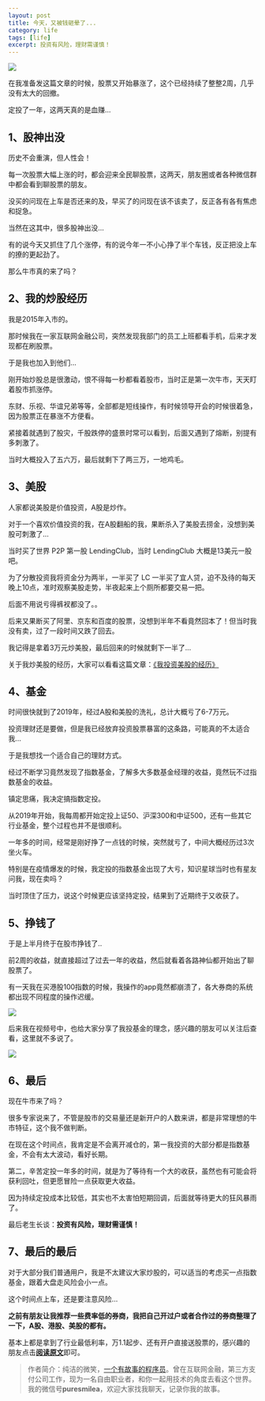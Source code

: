 ```yaml
---
layout: post
title: 今天，又被钱砸晕了...
category: life
tags: [life]
excerpt: 投资有风险，理财需谨慎！
---
```


![](http://favorites.ren/assets/images/2020/it/zayun/zayun01.jpg) 

在我准备发这篇文章的时候，股票又开始暴涨了，这个已经持续了整整2周，几乎没有太大的回撤。

定投了一年，这两天真的是血赚...

## 1、股神出没

历史不会重演，但人性会！

每一次股票大幅上涨的时，都会迎来全民聊股票，这两天，朋友圈或者各种微信群中都会看到聊股票的朋友。

没买的问现在上车是否还来的及，早买了的问现在该不该卖了，反正各有各有焦虑和捉急。

当然在这其中，很多股神出没...

有的说今天又抓住了几个涨停，有的说今年一不小心挣了半个车钱，反正把没上车的撩的更起劲了。

那么牛市真的来了吗？                        

## 2、我的炒股经历

我是2015年入市的。

那时候我在一家互联网金融公司，突然发现我部门的员工上班都看手机，后来才发现都在刷股票。

于是我也加入到他们...

刚开始炒股总是很激动，恨不得每一秒都看着股市，当时正是第一次牛市，天天盯着股市抓涨停。

东财、乐视、华谊兄弟等等，全部都是短线操作，有时候领导开会的时候很着急，因为股票正在暴涨不方便看。

紧接着就遇到了股灾，千股跌停的盛景时常可以看到，后面又遇到了熔断，别提有多刺激了。

当时大概投入了五六万，最后就剩下了两三万，一地鸡毛。

## 3、美股

人家都说美股是价值投资，A股是炒作。

对于一个喜欢价值投资的我，在A股翻船的我，果断杀入了美股去捞金，没想到美股可刺激了...

当时买了世界 P2P 第一股 LendingClub，当时 LendingClub 大概是13美元一股吧。

为了分散投资我将资金分为两半，一半买了 LC 一半买了宜人贷，迫不及待的每天晚上10点，准时观察美股走势，半夜起来上个厕所都要交易一把。

后面不用说亏得裤衩都没了。。

后来又果断买了阿里、京东和百度的股票，没想到半年不看竟然回本了！但当时我没有卖，过了一段时间又跌了回去。

我记得是拿着3万元炒美股，最后回来的时候就剩下一半了...

关于我炒美股的经历，大家可以看看这篇文章：[《我投资美股的经历》](https://mp.weixin.qq.com/s/OFWyHaRCmYmFnzKNHnKyiQ)



## 4、基金

时间很快就到了2019年，经过A股和美股的洗礼，总计大概亏了6-7万元。

投资理财还是要做，但是我已经放弃投资股票暴富的这条路，可能真的不太适合我...

于是我想找一个适合自己的理财方式。

经过不断学习竟然发现了指数基金，了解多大多数基金经理的收益，竟然玩不过指数基金的收益。

镇定思痛，我决定搞指数定投。

从2019年开始，我每周都开始定投上证50、沪深300和中证500，还有一些其它行业基金，整个过程也并不是很顺利。

一年多的时间，经常是刚好挣了一点钱的时候，突然就亏了，中间大概经历过3次坐火车。

特别是在疫情爆发的时候，我定投的指数基金出现了大亏，知识星球当时也有星友问我，现在卖吗？

当时顶住了压力，说这个时候更应该坚持定投，结果到了近期终于又收获了。

## 5、挣钱了

于是上半月终于在股市挣钱了..

前2周的收益，就直接超过了过去一年的收益，然后就看着各路神仙都开始出了聊股票了。

有一天我在买港股100指数的时候，我操作的app竟然都崩溃了，各大券商的系统都出现不同程度的操作迟缓。

![](http://favorites.ren/assets/images/2020/it/zayun/zayun02.jpg) 


后来我在视频号中，也给大家分享了我投基金的理念，感兴趣的朋友可以关注后查看，这里就不多说了。

![](http://favorites.ren/assets/images/2020/it/zayun/zayun03.jpg) 

## 6、最后

现在牛市来了吗？

很多专家说来了，不管是股市的交易量还是新开户的人数来讲，都是非常理想的牛市特征，这个我不做判断。

在现在这个时间点，我肯定是不会离开减仓的，第一我投资的大部分都是指数基金，不会有太大波动，看好长期。

第二，辛苦定投一年多的时间，就是为了等待有一个大的收获，虽然也有可能会将获利回吐，但更愿冒险一点获取更大收益。

因为持续定投成本比较低，其实也不太害怕短期回调，后面就等待更大的狂风暴雨了。

最后老生长谈：**投资有风险，理财需谨慎！**


## 7、最后的最后

对于大部分我们普通用户，我是不太建议大家炒股的，可以适当的考虑买一点指数基金，跟着大盘走风险会小一点。

这个时间点上车，还是要注意风险...

**之前有朋友让我推荐一些费率低的券商，我把自己开过户或者合作过的券商整理了一下，A股、港股、美股的都有。**

基本上都是拿到了行业最低利率，万1.1起步、还有开户直接送股票的，感兴趣的朋友点击[**阅读原文**](http://favorites.ren/stock.html)即可。


>作者简介：纯洁的微笑，[一个有故事的程序员](http://www.ityouknow.com/life/2020/03/25/fengkou-10year.html)。曾在互联网金融，第三方支付公司工作，现为一名自由职业者，和你一起用技术的角度去看这个世界。我的微信号**puresmilea**，欢迎大家找我聊天，记录你我的故事。








